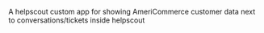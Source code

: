 A helpscout custom app for showing AmeriCommerce customer data next to conversations/tickets inside helpscout